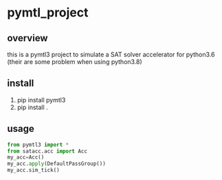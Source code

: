 # pymtl_project
## overview
this is a pymtl3 project to simulate a SAT solver accelerator for python3.6 (their are some problem when using python3.8)
## install
1. pip install pymtl3
2. pip install .
## usage
```python
from pymtl3 import *
from satacc.acc import Acc
my_acc=Acc()
my_acc.apply(DefaultPassGroup())
my_acc.sim_tick()
```
